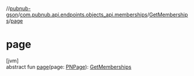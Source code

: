 //[pubnub-gson](../../../index.md)/[com.pubnub.api.endpoints.objects_api.memberships](../index.md)/[GetMemberships](index.md)/[page](page.md)

# page

[jvm]\
abstract fun [page](page.md)(page: [PNPage](../../../../pubnub-kotlin/com.pubnub.api.models.consumer.objects/-p-n-page/index.md)): [GetMemberships](index.md)
